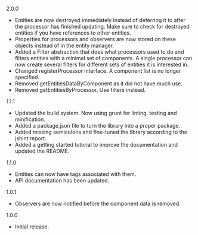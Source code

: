 2.0.0
- Entities are now destroyed immediately instead of deferring it to after the processor has finished updating. Make sure to check for destroyed entities if you have references to other entities.
- Properties for processors and observers are now stored on these objects instead of in the entity manager.
- Added a Filter abstraction that does what processors used to do and filters entities with a minimal set of components. A single processor can now create several filters for different sets of entities it is interested in.
- Changed registerProcessor interface. A component list is no longer specified.
- Removed getEntitiesDataByComponent as it did not have much use.
- Removed getEntitiesByProcessor. Use filters instead.

1.1.1
- Updated the build system. Now using grunt for linting, testing and minification.
- Added a package.json file to turn the library into a proper package.
- Added missing semicolons and fine-tuned the library according to the jshint report.
- Added a getting started tutorial to improve the documentation and updated the README.

1.1.0
- Entities can now have tags associated with them.
- API documentation has been updated.

1.0.1
- Observers are now notified before the component data is removed.

1.0.0
- Initial release.
